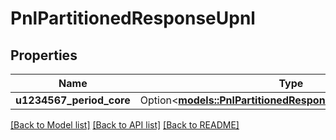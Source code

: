 # PnlPartitionedResponseUpnl

## Properties

Name | Type | Description | Notes
------------ | ------------- | ------------- | -------------
**u1234567_period_core** | Option<[**models::PnlPartitionedResponseUpnlU1234567Core**](pnlPartitionedResponse_upnl_U1234567_Core.md)> |  | [optional]

[[Back to Model list]](../README.md#documentation-for-models) [[Back to API list]](../README.md#documentation-for-api-endpoints) [[Back to README]](../README.md)
